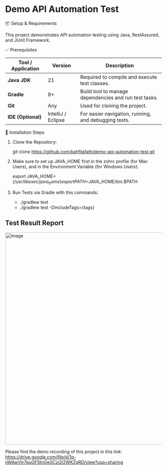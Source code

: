 # Demo API Automation Test

📦 Setup & Requirements

This project demonstrates API automation testing using Java, RestAssured, and JUnit Framework.

✅ Prerequisites

| Tool / Application | Version            | Description                                           |
| ------------------ | ------------------ | ----------------------------------------------------- |
| **Java JDK**       | 21                 | Required to compile and execute test classes.         |
| **Gradle**         | 8+                 | Build tool to manage dependencies and run test tasks. |
| **Git**            | Any                | Used for cloning the project.                         |
| **IDE (Optional)** | IntelliJ / Eclipse | For easier navigation, running, and debugging tests.  |


🔧 Installation Steps

1. Clone the Repository: 

   git clone https://github.com/kahfilafath/demo-api-automation-test.git
3. Make sure to set up JAVA_HOME first in the zshrc profile (for Mac Users), and in the Environment Variable (for Windows Users):
   
   export JAVA_HOME=$(/usr/libexec/java_home)
   export PATH=$JAVA_HOME/bin:$PATH
   
5. Run Tests via Gradle with this commands:
   
   - ./gradlew test
   - ./gradlew test -DincludeTags={tags}



## Test Result Report 
<img width="1837" height="681" alt="image" src="https://github.com/user-attachments/assets/22249ab8-b4c1-4504-ad5f-055c7ab55789" />

Please find the demo recording of this project in this link: https://drive.google.com/file/d/1q-nWAwVtr7puGFStnGeSCzj2I2WKZqRD/view?usp=sharing

   

